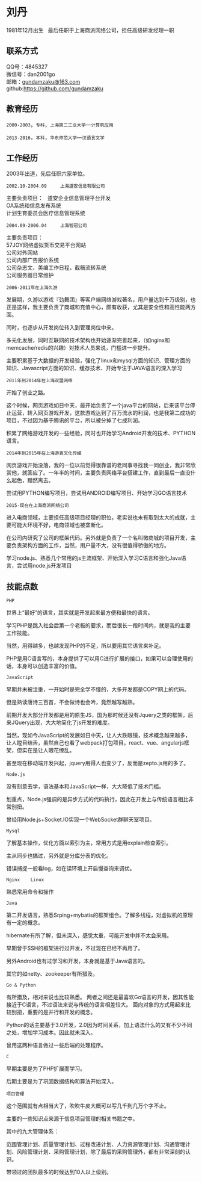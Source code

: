 # 刘丹
1981年12月出生  
最后任职于上海商派网络公司，担任高级研发经理一职

## 联系方式  

QQ号：4845327  
微信号：dan2001go  
邮箱：gundamzaku@163.com  
github:<a href="https://github.com/gundamzaku">https://github.com/gundamzaku</a>

## 教育经历  
`2000-2003`，`专科`，`上海第二工业大学`—`计算机应用`  

`2013-2016`，`本科`，`华东师范大学`—`汉语言文学`

## 工作经历  

2003年出道，先后任职六家单位。

```
2002.10-2004.09 	上海道安信息有限公司 
```
主要负责项目：  
道安企业信息管理平台开发  
OA系统和信息发布系统  
计划生育委员会医疗信息管理系统  

```
2004.09-2006.04 	上海智冠公司 
```
主要负责项目：  
57JOY网络虚拟货币交易平台网站  
公司对外网站  
公司内部广告报价系统  
公司杂志文、美编工作日程，截稿流转系统  
公司服务器日常维护  

```
2006-2011年在上海久游
```
发展期，久游以游戏『劲舞团』等客户端网络游戏著名，用户量达到千万级别，也正是这样，我主要负责了商城和充值中心，颇有收获，尤其是安全性和高性能两方面。

同时，也逐步从开发岗位转入到管理岗位中来。  

多元化发展，同时互联网的技术架构也开始逐渐完善起来，（如nginx和memcache/redis的兴趣）对技术人员来说，门槛进一步提升。  
  
主要积累基于大数据的开发经验，强化了linux和mysql方面的知识、管理方面的知识、Javascript方面的知识、缓存技术、开始专注于JAVA语言的深入学习

```
2011年到2014年在上海双盟网络
```
开始了创业之路。  

这个时候，网页游戏如日中天，最开始负责了一个java平台的网站，后来该平台停止运营，转入网页游戏开发，这款游戏达到了百万流水的利润，也是我第二成功的项目，不过因为基于腾讯的平台，所以被分掉了七成利润。

积累了网络游戏开发的一些经验，同时也开始学习Android开发的技术、PYTHON语言。

```
2014年到2015年在上海游衷文化传媒
```
网页游戏开始没落，我的一位以前觉得很靠谱的老同事寻找我一同创业，我非常欣赏他，就答应了。一年半的时间，主要负责网络平台搭建工作，直到最后一直没什么起色，黯然离去。

尝试用PYTHON编写项目，尝试用ANDROID编写项目、开始学习GO语言技术
```
2015-现在在上海商派网络公司
```
进入电商领域，主要担任高级项目经理的职位，老实说也未有取到太大的成就，主要可能大环境不好，电商领域也被垄断化。

在公司内研究了公司的框架代码。另外就是负责了一个名叫微商城的项目开发，主要负责架构方面的工作，当然，用户量不大，没有很值得骄傲的地方。

学习node.js、熟悉几个常用的js主流框架、开始深入学习C语言和强化Java语言，尝试用node.js开发项目

## 技能点数

```
PHP
```
世界上“最好”的语言，其实就是开发起来最方便和最快的语言。

学习PHP是跳入社会后第一个老板的要求，而后很长一段时间内，就是我的主要工作技能。

当然，用得越多，也越发现PHP的不足，所以要用其它语言来补足。

PHP是用C语言写的，本身提供了可以用C进行扩展的接口，如果可以合理使用的话，本身可以创造丰富的价值。

```
JavaScript
```
早期并未被注重，一开始时是完全学不懂的，大多开发都是COPY网上的代码。

但是熟读唐诗三百首，不会做诗也会吟，竟然越写越熟。

前期开发大部分开发都是用的原生JS，国为那时候还没有Jquery之类的框架，后来JQuery出现，大大地简化了js开发的难度。

当然，现如今JavaScript的发展如日中天，让人大跌眼镜，技术概念越来越多，让人瞠目结舌，虽然自己也看了webpack打包项目，react、vue、angularjs框架，但实在是让人眼花缭乱。

甚至现在移动端开发兴起，jquery用得人也变少了，反而是zepto.js用的多了。

```
Node.js
```
没有刻意去学，语法基本和JavaScript一样，大大降低了技术门槛。

划重点，Node.js强调的是异步方式的代码执行，因此在开发上与传统语言相比非常别扭。

曾经用Node.js+Socket.IO实现一个WebSocket群聊天室项目。

```
Mysql
```
了解基本操作，优化方面以索引为主，常用方式是用explain检查索引。

主从同步也搞过，另外就是分库分表的优化。

错误捕捉一般看log，如在读环境上开启慢查询来调优。

```
Nginx    Linux
```
熟悉常用命令和操作

```
Java
```
第二开发语言，熟悉Srping+mybatis的框架组合。了解多线程，对虚拟机的原理有一定的概念。

hibernate有所了解，但未深入，感觉太重，可能开发中并不太会采用。

早期曾于SSH的框架进行过开发，不过现在已经不再用了。

另外Android也有过学习和开发，本身就是基于Java语言的。

其它的如netty、zookeeper有所猎及。

```
Go & Python
```
有所猎及，相对来说也比较熟悉。
两者之间还是最喜欢Go语言的开发，因其性能接近于C语言，不过语法来说与传统的语言相差较大。
面向对象的方式用起来比较别扭，重要的是并行和开发的概念。

Python的话主要基于3.0开发，2.0因为时间关系，加上语法什么的又有不少不同之处，增加学习成本。因此就未深入。

曾用这两种语言做过一些后端的处理程序。

```
C
```

早期主要是为了PHP扩展而学习。

后期主要是为了巩固数据结构和算法开始深入。

```
项目管理
```
这个范围就有点相当大了，吹吹牛皮大概可以写几千到几万个字不止。

主要的一些知识点来源于信息项目管理的相关书籍之中。

其中的九大管理体系：  

范围管理计划、质量管理计划、过程改进计划、人力资源管理计划、沟通管理计划、风险管理计划、采购管理计划，除了最后的采购管理外，都有非常深刻的认识。

带领过的团队最多的时候达到10人以上级别。
